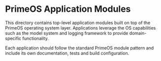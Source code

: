 # PrimeOS Application Modules

This directory contains top-level application modules built on top of the PrimeOS operating system layer. Applications leverage the OS capabilities such as the model system and logging framework to provide domain-specific functionality.

Each application should follow the standard PrimeOS module pattern and include its own documentation, tests and build configuration.
